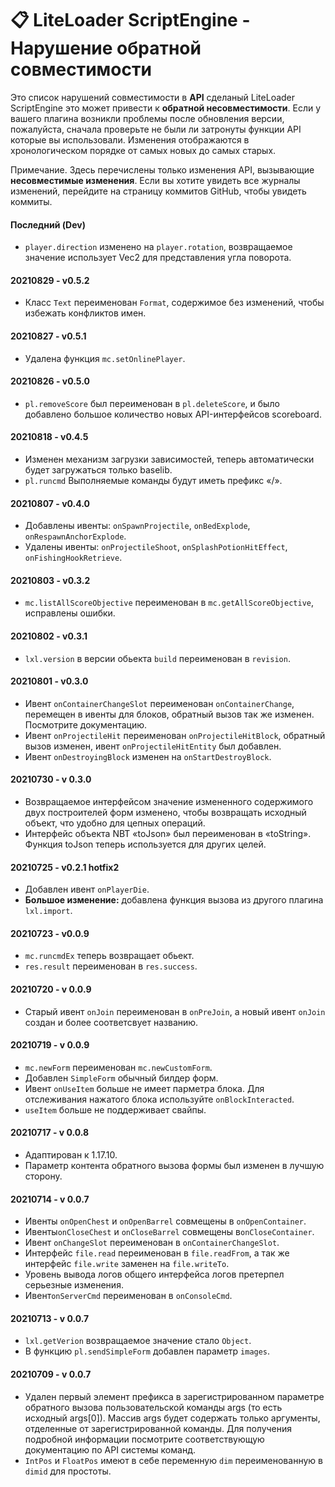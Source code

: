 <!-- translated -->

# 📋 LiteLoader ScriptEngine - Нарушение обратной совместимости

Это список нарушений совместимости в **API** сделаный LiteLoader ScriptEngine это может привести к **обратной несовместимости**.
Если у вашего плагина возникли проблемы после обновления версии, пожалуйста, сначала проверьте не были ли затронуты функции API которые вы использовали.
Изменения отображаются в хронологическом порядке от самых новых до самых старых.

Примечание. Здесь перечислены только изменения API, вызывающие **несовместимые изменения**. Если вы хотите увидеть все журналы изменений, перейдите на страницу коммитов GitHub, чтобы увидеть коммиты.

#### Последний (Dev)

- `player.direction` изменено на `player.rotation`, возвращаемое значение использует Vec2 для представления угла поворота.

#### 20210829 - v0.5.2

- Класс `Text` переименован `Format`, содержимое без изменений, чтобы избежать конфликтов имен.

#### 20210827 - v0.5.1

- Удалена функция `mc.setOnlinePlayer`.

#### 20210826 - v0.5.0

- `pl.removeScore` был переименован в  `pl.deleteScore`, и было добавлено большое количество новых API-интерфейсов scoreboard.

#### 20210818 - v0.4.5

- Изменен механизм загрузки зависимостей, теперь автоматически будет загружаться только baselib.
- `pl.runcmd` Выполняемые команды будут иметь префикс «/».

#### 20210807 - v0.4.0

- Добавлены ивенты: `onSpawnProjectile`, `onBedExplode`,` onRespawnAnchorExplode`.
- Удалены ивенты: `onProjectileShoot`, `onSplashPotionHitEffect`, `onFishingHookRetrieve`.

#### 20210803 - v0.3.2

- `mc.listAllScoreObjective` переименован в  `mc.getAllScoreObjective`, исправлены ошибки.

#### 20210802 - v0.3.1

- `lxl.version` в версии обьекта `build` переименован в `revision`.

#### 20210801 - v0.3.0

- Ивент `onContainerChangeSlot` переименован `onContainerChange`, перемещен в ивенты для блоков, обратный вызов так же изменен. Посмотрите документацию.
- Ивент `onProjectileHit` переименован `onProjectileHitBlock`, обратный вызов изменен, ивент `onProjectileHitEntity` был добавлен.
- Ивент `onDestroyingBlock` изменен на `onStartDestroyBlock`.

#### 20210730 - v 0.3.0

- Возвращаемое интерфейсом значение измененного содержимого двух построителей форм изменено, чтобы возвращать исходный объект, что удобно для цепных операций.
- Интерфейс объекта NBT «toJson» был переименован в «toString». Функция toJson теперь используется для других целей.

#### 20210725 - v0.2.1 hotfix2

- Добавлен ивент `onPlayerDie`.
- **Большое изменение:** добавлена функция вызова из другого плагина `lxl.import`. 

#### 20210723 - v0.0.9

- `mc.runcmdEx` теперь возвращает обьект.
- `res.result` переименован в  `res.success`.

#### 20210720 - v 0.0.9

- Старый ивент `onJoin` переименован в  `onPreJoin`, а новый ивент `onJoin` создан и более соответсвует названию.

#### 20210719 - v 0.0.9

- `mc.newForm` переименован `mc.newCustomForm`.
- Добавлен `SimpleForm` обычный билдер форм.
- Ивент `onUseItem` больше не имеет парметра блока. Для отслеживания нажатого блока используйте `onBlockInteracted`.
- `useItem` больше не поддерживает свайпы. <!---что?----> 

#### 20210717 - v 0.0.8

- Адаптирован к 1.17.10.
- Параметр контента обратного вызова формы был изменен в лучшую сторону.

#### 20210714 - v 0.0.7

- Ивенты `onOpenChest` и `onOpenBarrel` совмещены в `onOpenContainer`.
- Ивенты`onCloseChest` и `onCloseBarrel` совмещены в`onCloseContainer`.
- Ивент `onChangeSlot` переименован в `onContainerChangeSlot`.
- Интерфейс `file.read` переименован в  `file.readFrom`, а так же интерфейс `file.write` заменен на `file.writeTo`.
- Уровень вывода логов общего интерфейса логов претерпел серьезные изменения.
- Ивент`onServerCmd` переименован в `onConsoleCmd`.

#### 20210713 - v 0.0.7

- `lxl.getVerion` возвращаемое значение стало `Object`.
- В функцию `pl.sendSimpleForm` добавлен параметр `images`.

#### 20210709 - v 0.0.7

- Удален первый элемент префикса в зарегистрированном параметре обратного вызова пользовательской команды args (то есть исходный args[0]).
  Массив args будет содержать только аргументы, отделенные от зарегистрированной команды.
  Для получения подробной информации посмотрите соответствующую документацию по API системы команд.
- `IntPos` и `FloatPos` имеют в себе переменную `dim` переименованную в `dimid` для простоты.
